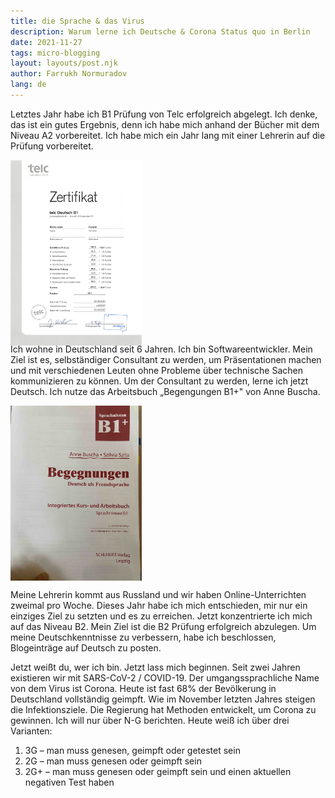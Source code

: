 ```yaml
---
title: die Sprache & das Virus
description: Warum lerne ich Deutsche & Corona Status quo in Berlin
date: 2021-11-27
tags: micro-blogging
layout: layouts/post.njk
author: Farrukh Normuradov
lang: de
---
```


Letztes Jahr habe ich B1 Prüfung von Telc erfolgreich abgelegt. Ich denke, das ist ein gutes Ergebnis, denn ich habe mich anhand der Bücher mit dem Niveau A2 vorbereitet. Ich habe mich ein Jahr lang mit einer Lehrerin auf die Prüfung vorbereitet.

<div style="width: 15em; height: 20em; margin-bottom: 1em; text-align: center;">

![B1 Zertifikat](/img/B1-telc.jpg)

</div>

Ich wohne in Deutschland seit 6 Jahren. Ich bin Softwareentwickler. Mein Ziel ist es, selbständiger Consultant zu werden, um Präsentationen machen und mit verschiedenen Leuten ohne Probleme über technische Sachen kommunizieren zu können. Um der Consultant zu werden, lerne ich jetzt Deutsch. Ich nutze das Arbeitsbuch „Begengungen B1+" von Anne Buscha.

<div style="width: 15em; height: 20em; margin-bottom: 1em; text-align: center;">

![B1+ Lehrbuch](/img/B1+Buscha.jpg)

</div>

Meine Lehrerin kommt aus Russland und wir haben Online-Unterrichten zweimal pro Woche. Dieses Jahr habe ich mich entschieden, mir nur ein einziges Ziel zu setzten und es zu erreichen. Jetzt konzentrierte ich mich auf das Niveau B2. Mein Ziel ist die B2 Prüfung erfolgreich abzulegen. Um meine Deutschkenntnisse zu verbessern, habe ich beschlossen, Blogeinträge auf Deutsch zu posten.

Jetzt weißt du, wer ich bin.
Jetzt lass mich beginnen. Seit zwei Jahren existieren wir mit SARS-CoV-2 / COVID-19. Der umgangssprachliche Name von dem Virus ist Corona. Heute ist fast 68% der Bevölkerung in Deutschland vollständig geimpft. Wie im November letzten Jahres steigen die Infektionsziele. Die Regierung hat Methoden entwickelt, um Corona zu gewinnen. Ich will nur über N-G berichten. Heute weiß ich über drei Varianten:

1. 3G – man muss genesen, geimpft oder getestet sein
2. 2G – man muss genesen oder geimpft sein
3. 2G+ – man muss genesen oder geimpft sein und einen aktuellen negativen Test haben
